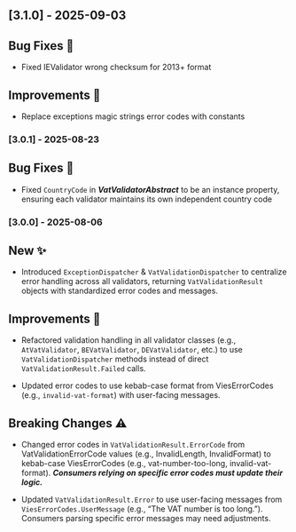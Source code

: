 
## [3.1.0] - 2025-09-03

## Bug Fixes 🐛

* Fixed IEValidator wrong checksum for 2013+ format
## Improvements 🙌

* Replace exceptions magic strings error codes with constants

### [3.0.1] - 2025-08-23

## Bug Fixes 🐛

* Fixed `CountryCode` in ___VatValidatorAbstract___ to be an instance property, ensuring each validator maintains its own independent country code

### [3.0.0] - 2025-08-06

## New ✨

* Introduced `ExceptionDispatcher` & `VatValidationDispatcher` to centralize error handling across all validators, returning `VatValidationResult` objects with standardized error codes and messages.

## Improvements 🙌

* Refactored validation handling in all validator classes (e.g., `AtVatValidator`, `BEVatValidator`, `DEVatValidator`, etc.) to use `VatValidationDispatcher` methods instead of direct `VatValidationResult.Failed` calls.

* Updated error codes to use kebab-case format from ViesErrorCodes (e.g., `invalid-vat-format`) with user-facing messages.

## Breaking Changes ⚠️

* Changed error codes in `VatValidationResult.ErrorCode` from VatValidationErrorCode values (e.g., InvalidLength, InvalidFormat) to kebab-case ViesErrorCodes (e.g., vat-number-too-long, invalid-vat-format). ___Consumers relying on specific error codes must update their logic.___


* Updated `VatValidationResult.Error` to use user-facing messages from `ViesErrorCodes.UserMessage` (e.g., “The VAT number is too long.”). Consumers parsing specific error messages may need adjustments.
